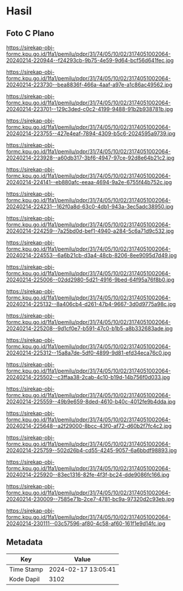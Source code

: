 # Hasil

## Foto C Plano

https://sirekap-obj-formc.kpu.go.id/1fa1/pemilu/pdpr/31/74/05/10/02/3174051002064-20240214-220944--f24293cb-9b75-4e59-9d64-bcf56d641fec.jpg

https://sirekap-obj-formc.kpu.go.id/1fa1/pemilu/pdpr/31/74/05/10/02/3174051002064-20240214-223730--bea8836f-466a-4aaf-a97e-a1c86ac49562.jpg

https://sirekap-obj-formc.kpu.go.id/1fa1/pemilu/pdpr/31/74/05/10/02/3174051002064-20240214-223701--129c3ded-c0c2-4199-9488-91b2b938781b.jpg

https://sirekap-obj-formc.kpu.go.id/1fa1/pemilu/pdpr/31/74/05/10/02/3174051002064-20240214-223755--427e4eaf-7894-4309-b5c6-2024595a9739.jpg

https://sirekap-obj-formc.kpu.go.id/1fa1/pemilu/pdpr/31/74/05/10/02/3174051002064-20240214-223928--a60db317-3bf6-4947-97ce-92d8e64b21c2.jpg

https://sirekap-obj-formc.kpu.go.id/1fa1/pemilu/pdpr/31/74/05/10/02/3174051002064-20240214-224141--eb880afc-eeaa-4694-9a2e-6755f44b752c.jpg

https://sirekap-obj-formc.kpu.go.id/1fa1/pemilu/pdpr/31/74/05/10/02/3174051002064-20240214-224231--162f0a8d-63c0-4db1-943a-3ec5adc38950.jpg

https://sirekap-obj-formc.kpu.go.id/1fa1/pemilu/pdpr/31/74/05/10/02/3174051002064-20240214-224259--7a25bd0d-bef1-4940-a284-5c6a71d9c532.jpg

https://sirekap-obj-formc.kpu.go.id/1fa1/pemilu/pdpr/31/74/05/10/02/3174051002064-20240214-224553--6a6b21cb-d3a4-48cb-8206-8ee9095d7d49.jpg

https://sirekap-obj-formc.kpu.go.id/1fa1/pemilu/pdpr/31/74/05/10/02/3174051002064-20240214-225006--02dd2980-5d21-4916-9bed-64f95a76f8b0.jpg

https://sirekap-obj-formc.kpu.go.id/1fa1/pemilu/pdpr/31/74/05/10/02/3174051002064-20240214-225132--8a406cb4-d261-47b4-9667-3d0d9775a98c.jpg

https://sirekap-obj-formc.kpu.go.id/1fa1/pemilu/pdpr/31/74/05/10/02/3174051002064-20240214-225208--9d1cf0e7-b591-47c0-b1b5-a8b332683ade.jpg

https://sirekap-obj-formc.kpu.go.id/1fa1/pemilu/pdpr/31/74/05/10/02/3174051002064-20240214-225312--15a8a7de-5df0-4899-9d81-efd34eca76c0.jpg

https://sirekap-obj-formc.kpu.go.id/1fa1/pemilu/pdpr/31/74/05/10/02/3174051002064-20240214-225502--c3ffaa38-2cab-4c10-b19d-14b756f0d033.jpg

https://sirekap-obj-formc.kpu.go.id/1fa1/pemilu/pdpr/31/74/05/10/02/3174051002064-20240214-225559--49b9e659-8ded-4610-b40c-4012fe9b4dda.jpg

https://sirekap-obj-formc.kpu.go.id/1fa1/pemilu/pdpr/31/74/05/10/02/3174051002064-20240214-225648--a2f29000-8bcc-43f0-af72-d60b2f7fc4c2.jpg

https://sirekap-obj-formc.kpu.go.id/1fa1/pemilu/pdpr/31/74/05/10/02/3174051002064-20240214-225759--502d26b4-cd55-4245-9057-6a6bbdf98893.jpg

https://sirekap-obj-formc.kpu.go.id/1fa1/pemilu/pdpr/31/74/05/10/02/3174051002064-20240214-225920--83ec1316-82fe-4f3f-bc24-dde9086fc166.jpg

https://sirekap-obj-formc.kpu.go.id/1fa1/pemilu/pdpr/31/74/05/10/02/3174051002064-20240214-230009--7585e71b-2ce7-4781-bc9a-97320d2c93eb.jpg

https://sirekap-obj-formc.kpu.go.id/1fa1/pemilu/pdpr/31/74/05/10/02/3174051002064-20240214-230111--03c57596-af80-4c58-af60-161f1e9d14fc.jpg


## Metadata

| Key        | Value               |
| ---------- | ------------------- |
| Time Stamp | 2024-02-17 13:05:41 |
| Kode Dapil | 3102                |



